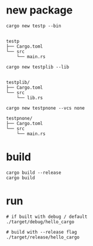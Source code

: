 # new package

```
cargo new testp --bin


testp
├── Cargo.toml
└── src
    └── main.rs
```

```
cargo new testplib --lib


testplib/
├── Cargo.toml
└── src
    └── lib.rs
```

```
cargo new testpnone --vcs none

testpnone/
├── Cargo.toml
└── src
    └── main.rs
```


# build

```
cargo build --release
cargo build
```

# run

```
# if built with debug / default
./target/debug/hello_cargo

# build with --release flag
./target/release/hello_cargo
```

